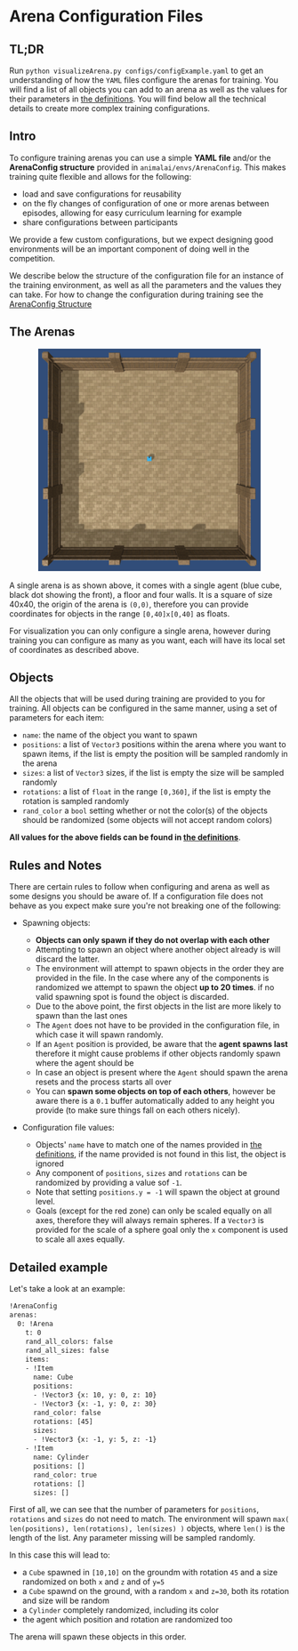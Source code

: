 # Arena Configuration Files

## TL;DR

Run `python visualizeArena.py configs/configExample.yaml` to get an understanding of how the `YAML` files configure the 
arenas for training. You will find a list of all objects you can add to an arena as well as the values for their 
parameters in [the definitions](definitionsOfObjects.md). You will find below all the technical details to create 
more complex training configurations.

## Intro
To configure training arenas you can use a simple **YAML file** and/or the **ArenaConfig structure** provided in 
`animalai/envs/ArenaConfig`. This makes training quite flexible and allows for the following:
- load and save configurations for reusability
- on the fly changes of configuration of one or more arenas between episodes, allowing for easy curriculum learning for example
- share configurations between participants

We provide a few custom configurations, but we expect designing good environments will be an important component of doing well in the competition.

We describe below the structure of the configuration file for an instance of the training environment, as well as all the 
parameters and the values they can take. For how to change the configuration during training see the [ArenaConfig Structure](onTheFlyConfig.md)

## The Arenas

<p align="center">
  <img height="400" src="PrefabsPictures/Arena.png">
</p>

A single arena is as shown above, it comes with a single agent (blue cube, black dot showing the front), a floor and four walls. It is a square of size 40x40, the 
origin of the arena is `(0,0)`, therefore you can provide coordinates for objects in the range `[0,40]x[0,40]` as floats.

For visualization you can only configure a single arena, however during training you can configure as many as you want, 
each will have its local set of coordinates as described above.

<!-- TODO: show (x,y,z) referential -->

## Objects

All the objects that will be used during training are provided to you for training. All objects can be configured in the 
same manner, using a set of parameters for each item:

- `name`: the name of the object you want to spawn
- `positions`: a list of `Vector3` positions within the arena where you want to spawn items, if the list 
is empty the position will be sampled randomly in the arena
- `sizes`: a list of `Vector3` sizes, if the list is empty the size will be sampled randomly
- `rotations`: a list of `float` in the range `[0,360]`, if the list is empty the rotation is sampled randomly
- `rand_color` a `bool` setting whether or not the color(s) of the objects should be randomized (some objects will not 
accept random colors)

**All values for the above fields can be found in [the definitions](definitionsOfObjects.md)**.

## Rules and Notes
There are certain rules to follow when configuring and arena as well as some designs you should be aware of. If a 
configuration file does not behave as you expect make sure you're not breaking one of the following:

- Spawning objects:
    - **Objects can only spawn if they do not overlap with each other**
    - Attempting to spawn an object where another object already is will discard the latter.
    - The environment will attempt to spawn objects in the order they are provided in the file. In the case where any of the 
    components is randomized we attempt to spawn the object **up to 20 times**. if no valid spawning spot is found the object is discarded.
    - Due to the above point, the first objects in the list are more likely to spawn than the last ones
    - The `Agent` does not have to be provided in the configuration file, in which case it will spawn randomly.
    - If an `Agent` position is provided, be aware that the **agent spawns last** therefore it might cause problems if other objects
    randomly spawn where the agent should be
    - In case an object is present where the `Agent` should spawn the arena resets and the process starts all over
    - You can **spawn some objects on top of each others**, however be aware there is a `0.1` buffer automatically added to any height 
    you provide (to make sure things fall on each others nicely). 

- Configuration file values:
    - Objects' `name` have to match one of the names provided in [the definitions](definitionsOfObjects.md), if the name provided is not 
    found in this list, the object is ignored
    - Any component of `positions`, `sizes` and `rotations` can be randomized by providing a value sof `-1`.
    - Note that setting `positions.y = -1` will spawn the object at ground level.
    - Goals (except for the red zone) can only be scaled equally on all axes, therefore they will always remain spheres. If 
    a `Vector3` is provided for the scale of a sphere goal only the `x` component is used to scale all axes equally.
    
## Detailed example

Let's take a look at an example:

```
!ArenaConfig
arenas:
  0: !Arena
    t: 0
    rand_all_colors: false
    rand_all_sizes: false
    items:
    - !Item
      name: Cube
      positions: 
      - !Vector3 {x: 10, y: 0, z: 10}
      - !Vector3 {x: -1, y: 0, z: 30}
      rand_color: false
      rotations: [45]
      sizes: 
      - !Vector3 {x: -1, y: 5, z: -1}
    - !Item
      name: Cylinder
      positions: []
      rand_color: true
      rotations: []
      sizes: []
```

First of all, we can see that the number of parameters for `positions`, `rotations` and `sizes` do not need to match. The 
environment will spawn `max( len(positions), len(rotations), len(sizes) )` objects, where `len()` is the length of the list. 
Any parameter missing will be sampled randomly.

In this case this will lead to:
- a `Cube` spawned in `[10,10]` on the groundm with rotation `45` and a size randomized on both `x` and `z` and of `y=5`
- a `Cube` spawnd on the ground, with a random `x` and `z=30`, both its rotation and size will be random
- a `Cylinder` completely randomized, including its color
- the agent which position and rotation are randomized too

The arena will spawn these objects in this order.